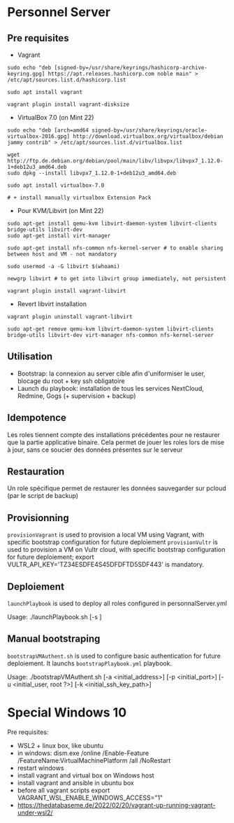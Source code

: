 # Personnel Server

## Pre requisites

* Vagrant
```
sudo echo "deb [signed-by=/usr/share/keyrings/hashicorp-archive-keyring.gpg] https://apt.releases.hashicorp.com noble main" > /etc/apt/sources.list.d/hashicorp.list

sudo apt install vagrant

vagrant plugin install vagrant-disksize
```


* VirtualBox 7.0 (on Mint 22)
```
sudo echo "deb [arch=amd64 signed-by=/usr/share/keyrings/oracle-virtualbox-2016.gpg] http://download.virtualbox.org/virtualbox/debian jammy contrib" > /etc/apt/sources.list.d/virtualbox.list

wget http://ftp.de.debian.org/debian/pool/main/libv/libvpx/libvpx7_1.12.0-1+deb12u3_amd64.deb
sudo dpkg --install libvpx7_1.12.0-1+deb12u3_amd64.deb

sudo apt install virtualbox-7.0

# + install manually virtualbox Extension Pack
```


* Pour KVM/Libvirt (on Mint 22)
```
sudo apt-get install qemu-kvm libvirt-daemon-system libvirt-clients bridge-utils libvirt-dev
sudo apt-get install virt-manager

sudo apt-get install nfs-common nfs-kernel-server # to enable sharing between host and VM - not mandatory

sudo usermod -a -G libvirt $(whoami)

newgrp libvirt # to get into libvirt group immediately, not persistent

vagrant plugin install vagrant-libvirt
```

* Revert libvirt installation

```
vagrant plugin uninstall vagrant-libvirt

sudo apt-get remove qemu-kvm libvirt-daemon-system libvirt-clients bridge-utils libvirt-dev virt-manager nfs-common nfs-kernel-server 
```

## Utilisation

* Bootstrap: la connexion au server cible afin d'uniformiser le user, blocage du root + key ssh obligatoire
* Launch du playbook: installation de tous les services NextCloud, Redmine, Gogs (+ supervision + backup)

## Idempotence

Les roles tiennent compte des installations précédentes pour ne restaurer que la partie applicative binaire. Cela permet de jouer les roles lors de mise à jour, sans ce soucier des données présentes sur le serveur

## Restauration

Un role spécifique permet de restaurer les données sauvegarder sur pcloud (par le script de backup)

## Provisionning

`provisionVagrant` is used to provision a local VM using Vagrant, with specific bootstrap configuration for future deploiement
`provisionVultr` is used to provision a VM on Vultr cloud, with specific bootstrap configuration for future deploiement; export VULTR_API_KEY='TZ34ESDFE4S45DFDFTD5SDF443' is mandatory.

## Deploiement

`launchPlaybook` is used to deploy all roles configured in personnalServer.yml

Usage: ./launchPlaybook.sh [-s <target server>]

## Manual bootstraping

`bootstrapVMAuthent.sh` is used to configure basic authentication for future deploiement. It launchs `bootstrapPlaybook.yml` playbook.

Usage: ./bootstrapVMAuthent.sh [-a <initial_address>] [-p <initial_port>] [-u <initial_user, root ?>] [-k <initial_ssh_key_path>]



# Special Windows 10

Pre requisites:
- WSL2 + linux box, like ubuntu
- in windows: dism.exe /online /Enable-Feature /FeatureName:VirtualMachinePlatform /all /NoRestart
- restart windows
- install vagrant and virtual box on Windows host
- install vagrant and ansible in ubuntu box
- before all vagrant scripts  export VAGRANT_WSL_ENABLE_WINDOWS_ACCESS="1"
- https://thedatabaseme.de/2022/02/20/vagrant-up-running-vagrant-under-wsl2/